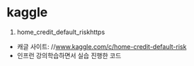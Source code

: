 # kaggle

1. home_credit_default_riskhttps
  - 캐글 사이트: //www.kaggle.com/c/home-credit-default-risk
  - 인프런 강의학습하면서 실습 진행한 코드
